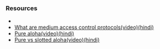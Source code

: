 ### Resources
- [](url)
- [What are medium access control protocols(video)(hindi)](https://www.youtube.com/watch?v=G0h0dC4Zycs&list=PLxCzCOWd7aiGFBD2-2joCpWOLUrDLvVV_&index=31)
- [Pure aloha(video)(hindi)](https://youtu.be/WYM9nFYnYAg)
- [Pure vs slotted aloha(video)(hindi)](https://www.youtube.com/watch?v=ggdeb2_z240&list=PLxCzCOWd7aiGFBD2-2joCpWOLUrDLvVV_&index=33)
